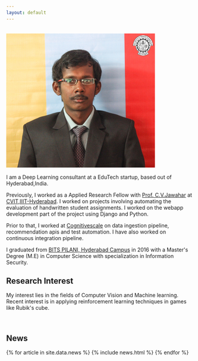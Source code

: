 ```yaml
---
layout: default
---
```

<br/>

<img class="profile-picture" src="mohan.jpg">

I am a Deep Learning consultant at a EduTech startup, based out of Hyderabad,India.

Previously, I worked as a Applied Research Fellow with [Prof. C.V.Jawahar](https://faculty.iiit.ac.in/~jawahar/) at [CVIT,IIIT-Hyderabad](https://cvit.iiit.ac.in/). I worked on projects involving automating the evaluation of handwritten student assignments. I worked on the webapp development part of the project using Django and Python.

Prior to that, I worked at [Cognitivescale](https://www.cognitivescale.com/) on data ingestion pipeline, recommendation apis and test automation. I have also worked on continuous integration pipeline.

I graduated from [BITS PILANI, Hyderabad Campus](http://www.bits-pilani.ac.in/hyderabad/) in 2016 with a Master's Degree (M.E) in Computer Science with specialization in Information Security.

## Research Interest

My interest lies in the fields of Computer Vision and Machine learning. Recent interest is in applying reinforcement learning techniques in games like Rubik's cube.

<br/>

## News

<table>
{% for article in site.data.news %}
<tr>
{% include news.html %}
</tr>
{% endfor %}
</table>
